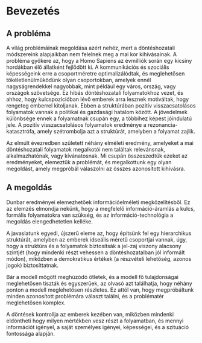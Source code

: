 # Bevezetés

## A probléma

A világ problémáinak megoldása azért nehéz, mert a döntéshozatali módszereink alapjaikban nem felelnek meg a mai kor kihívásainak. A probléma gyökere az, hogy a Homo Sapiens az évmilliók során egy kicsiny hordákban élő állatként fejlődött ki. A kommunikációs és szociális képességeink erre a csoportméretre optimalizálódtak, és meglehetősen tökéletlenülműködünk olyan csoportokban, amelyek ennél nagyságrendekkel nagyobbak, mint például egy város, ország, vagy országok szövetsége. Ez hibás döntéshozatali folyamatokhoz vezet, és ahhoz, hogy kulcspozícióban lévő emberek arra lesznek motiváltak, hogy rengeteg emberrel kitoljanak. Ebben a struktúrában pozitív visszacsatolásos folyamatok vannak a politikai és gazdasági hatalom között. A jövedelmek különbsége ennek a folyamatnak csupán egy, a többihez képest jóindulatú jele. A pozitív visszacsatolásos folyamatok eredménye a rezonancia-katasztrófa, amely szétrombolja azt a struktúrát, amelyben a folyamat zajlik.

Az elmúlt évezredben született néhány elméleti eredmény, amelyeket a mai döntéshozatali folyamatok megalkotói nem találtak relevánsnak, alkalmazhatónak, vagy kívánatosnak. Mi csupán összeszedtük ezeket az eredményeket, elemeztük a problémát, és megalkottunk egy olyan megoldást, amely megpróbál válaszolni az összes azonosított kihívásra.

## A megoldás

Dunbar eredményei elemezhetőek információelméleti megközelítésből. Ez az elemzés elmondja nekünk, hogy a megfelelő információ-áramlás a kulcs, formális folyamatokra van szükség, és az információ-technológia a megoldás elengedhetetlen kelléke.

A javaslatunk egyedi, újszerű eleme az, hogy építsünk fel egy hierarchikus struktúrát, amelyben az emberek idseális méretű csoportjai vannak, úgy, hogy a struktúra és a folyamatok biztosítsák a jel-zaj viszony alacsony szintjét \(hogy mindenki részt vehessen a döntéshozatalban jól informált módon\), miközben a demokratikus értékek \(a részvételi lehetőség, azonos jogok\) biztosíttatnak.

Bár a modell mögött meghúzódó ötletek, és a modell fő tulajdonságai meglehetősen tiszták és egyszerűek, az olvasó azt találhatja, hogy néhány ponton a modell meglehetősen részletes. Ez attól van, hogy megpróbáltunk minden azonosított problémára választ találni, és a problématér meglehetősen komplex.

A döntések kontrollja az emberek kezében van, miközben mindenki eldöntheti hogy milyen mértékben vesz részt a folyamatban, és mennyi információt igényel, a saját személyes igényei, képességei, és a szituáció fontossága alapján.



